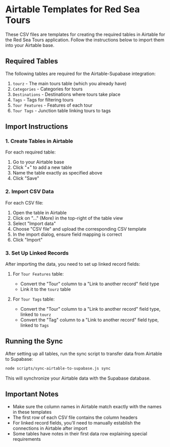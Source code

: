 # Airtable Templates for Red Sea Tours

These CSV files are templates for creating the required tables in Airtable for the Red Sea Tours application. Follow the instructions below to import them into your Airtable base.

## Required Tables

The following tables are required for the Airtable-Supabase integration:

1. `tourz` - The main tours table (which you already have)
2. `Categories` - Categories for tours
3. `Destinations` - Destinations where tours take place
4. `Tags` - Tags for filtering tours
5. `Tour Features` - Features of each tour
6. `Tour Tags` - Junction table linking tours to tags

## Import Instructions

### 1. Create Tables in Airtable

For each required table:

1. Go to your Airtable base
2. Click "+" to add a new table
3. Name the table exactly as specified above
4. Click "Save"

### 2. Import CSV Data

For each CSV file:

1. Open the table in Airtable
2. Click on "..." (More) in the top-right of the table view
3. Select "Import data"
4. Choose "CSV file" and upload the corresponding CSV template
5. In the import dialog, ensure field mapping is correct
6. Click "Import"

### 3. Set Up Linked Records

After importing the data, you need to set up linked record fields:

1. For `Tour Features` table:
   - Convert the "Tour" column to a "Link to another record" field type
   - Link it to the `tourz` table

2. For `Tour Tags` table:
   - Convert the "Tour" column to a "Link to another record" field type, linked to `tourz`
   - Convert the "Tag" column to a "Link to another record" field type, linked to `Tags`

## Running the Sync

After setting up all tables, run the sync script to transfer data from Airtable to Supabase:

```bash
node scripts/sync-airtable-to-supabase.js sync
```

This will synchronize your Airtable data with the Supabase database.

## Important Notes

- Make sure the column names in Airtable match exactly with the names in these templates
- The first row of each CSV file contains the column headers
- For linked record fields, you'll need to manually establish the connections in Airtable after import
- Some tables have notes in their first data row explaining special requirements 